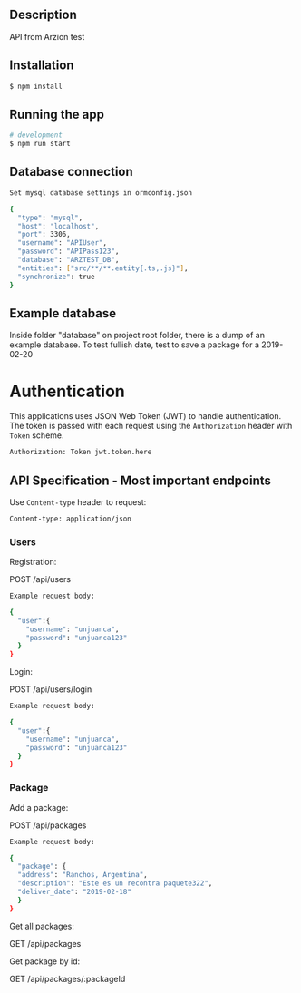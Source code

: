 ## Description

API from Arzion test

## Installation

```bash
$ npm install
```

## Running the app

```bash
# development
$ npm run start
```

## Database connection

```bash
Set mysql database settings in ormconfig.json

{
  "type": "mysql",
  "host": "localhost",
  "port": 3306,
  "username": "APIUser",
  "password": "APIPass123",
  "database": "ARZTEST_DB",
  "entities": ["src/**/**.entity{.ts,.js}"],
  "synchronize": true
}
```

## Example database

Inside folder "database" on project root folder, there is a dump of an example database. To test fullish date, test to save a package for a 2019-02-20

# Authentication

This applications uses JSON Web Token (JWT) to handle authentication. The token is passed with each request using the `Authorization` header with `Token` scheme.

```bash
Authorization: Token jwt.token.here
```

## API Specification - Most important endpoints

Use `Content-type` header to request:
```bash
Content-type: application/json
```

### Users

Registration:

POST /api/users

```bash
Example request body:

{
  "user":{
    "username": "unjuanca",
    "password": "unjuanca123"
  }
}
```

Login:

POST /api/users/login

```bash
Example request body:

{
  "user":{
    "username": "unjuanca",
    "password": "unjuanca123"
  }
}
```

### Package

Add a package:

POST /api/packages

```bash
Example request body:

{
  "package": {
  "address": "Ranchos, Argentina",
  "description": "Este es un recontra paquete322",
  "deliver_date": "2019-02-18"
  }
}
```

Get all packages:

GET /api/packages

Get package by id:

GET /api/packages/:packageId
